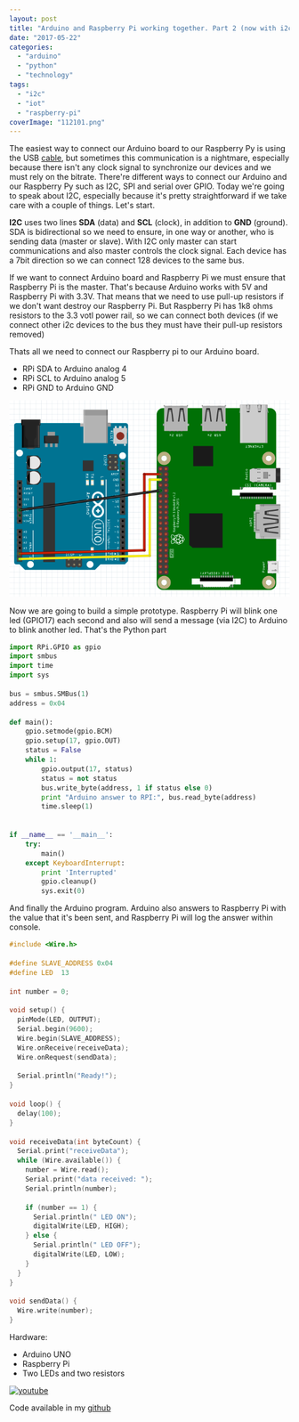 ```yaml
---
layout: post
title: "Arduino and Raspberry Pi working together. Part 2 (now with i2c)"
date: "2017-05-22"
categories: 
  - "arduino"
  - "python"
  - "technology"
tags: 
  - "i2c"
  - "iot"
  - "raspberry-pi"
coverImage: "112101.png"
---
```


The easiest way to connect our Arduino board to our Raspberry Py is using the USB [cable](http://gonzalo123.com/2017/05/08/arduino-and-raspberry-pi-working-together/), but sometimes this communication is a nightmare, especially because there isn't any clock signal to synchronize our devices and we must rely on the bitrate. There're different ways to connect our Arduino and our Raspberry Py such as I2C, SPI and serial over GPIO. Today we're going to speak about I2C, especially because it's pretty straightforward if we take care with a couple of things. Let's start.

**I2C** uses two lines **SDA** (data) and **SCL** (clock), in addition to **GND** (ground). SDA is bidirectional so we need to ensure, in one way or another, who is sending data (master or slave). With I2C only master can start communications and also master controls the clock signal. Each device has a 7bit direction so we can connect 128 devices to the same bus.

If we want to connect Arduino board and Raspberry Pi we must ensure that Raspberry Pi is the master. That's because Arduino works with 5V and Raspberry Pi with 3.3V. That means that we need to use pull-up resistors if we don't want destroy our Raspberry Pi. But Raspberry Pi has 1k8 ohms resistors to the 3.3 votl power rail, so we can connect both devices (if we connect other i2c devices to the bus they must have their pull-up resistors removed)

Thats all we need to connect our Raspberry pi to our Arduino board.

- RPi SDA to Arduino analog 4
- RPi SCL to Arduino analog 5
- RPi GND to Arduino GND

![](/assets/images/untitled_sketch_fzz_-_fritzing_-__breadboard_view_.png)

Now we are going to build a simple prototype. Raspberry Pi will blink one led (GPIO17) each second and also will send a message (via I2C) to Arduino to blink another led. That's the Python part

```python
import RPi.GPIO as gpio
import smbus
import time
import sys
 
bus = smbus.SMBus(1)
address = 0x04
 
def main():
    gpio.setmode(gpio.BCM)
    gpio.setup(17, gpio.OUT)
    status = False
    while 1:
        gpio.output(17, status)
        status = not status
        bus.write_byte(address, 1 if status else 0)
        print "Arduino answer to RPI:", bus.read_byte(address)
        time.sleep(1)
 
 
if __name__ == '__main__':
    try:
        main()
    except KeyboardInterrupt:
        print 'Interrupted'
        gpio.cleanup()
        sys.exit(0)
```

And finally the Arduino program. Arduino also answers to Raspberry Pi with the value that it's been sent, and Raspberry Pi will log the answer within console.

```c
#include <Wire.h>
 
#define SLAVE_ADDRESS 0x04
#define LED  13
 
int number = 0;
 
void setup() {
  pinMode(LED, OUTPUT);
  Serial.begin(9600);
  Wire.begin(SLAVE_ADDRESS);
  Wire.onReceive(receiveData);
  Wire.onRequest(sendData);
 
  Serial.println("Ready!");
}
 
void loop() {
  delay(100);
}
 
void receiveData(int byteCount) {
  Serial.print("receiveData");
  while (Wire.available()) {
    number = Wire.read();
    Serial.print("data received: ");
    Serial.println(number);
 
    if (number == 1) {
      Serial.println(" LED ON");
      digitalWrite(LED, HIGH);
    } else {
      Serial.println(" LED OFF");
      digitalWrite(LED, LOW);
    }
  }
}
 
void sendData() {
  Wire.write(number);
}
```

Hardware:

- Arduino UNO
- Raspberry Pi
- Two LEDs and two resistors


[![youtube](https://img.youtube.com/vi/EMunlSg77DA/0.jpg)](https://www.youtube.com/watch?v=EMunlSg77DA)

Code available in my [github](https://github.com/gonzalo123/arduino_RPi_i2c)
